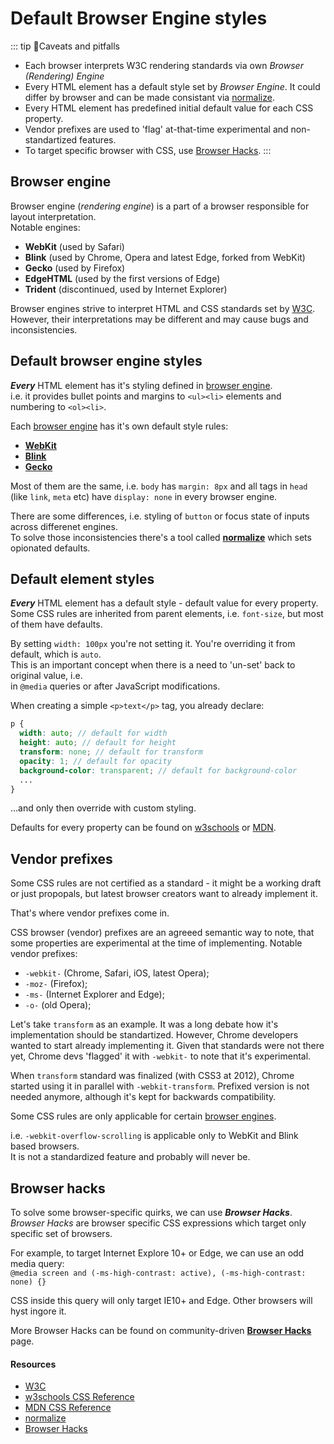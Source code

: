 # Default Browser Engine styles

::: tip 🤔Caveats and pitfalls
- Each browser interprets W3C rendering standards via own _Browser (Rendering) Engine_
- Every HTML element has a default style set by _Browser Engine_. It could differ by browser and can be made consistant via [normalize](https://necolas.github.io/normalize.css/).
- Every HTML element has predefined initial default value for each CSS property. 
- Vendor prefixes are used to 'flag' at-that-time experimental and non-standartized features.
- To target specific browser with CSS, use [Browser Hacks](http://browserhacks.com/).
:::

## Browser engine

Browser engine (_rendering engine_) is a part of a browser responsible for layout interpretation.\
Notable engines:
- **WebKit** (used by Safari)
- **Blink** (used by Chrome, Opera and latest Edge, forked from WebKit)
- **Gecko** (used by Firefox)
- **EdgeHTML** (used by the first versions of Edge)
- **Trident** (discontinued, used by Internet Explorer)

Browser engines strive to interpret HTML and CSS standards set by [W3C](https://www.w3.org/).\
However, their interpretations may be different and may cause bugs and inconsistencies. 

## Default browser engine styles

_**Every**_ HTML element has it's styling defined in [browser engine](#browser-engine).\
i.e. it provides bullet points and margins to `<ul><li>` elements and numbering to `<ol><li>`.

Each [browser engine](#browser-engine) has it's own default style rules:
- **[WebKit](http://trac.webkit.org/browser/trunk/Source/WebCore/css/html.css)**
- **[Blink](https://chromium.googlesource.com/chromium/blink/+/72fef91ac1ef679207f51def8133b336a6f6588f/Source/core/css/html.css)**
- **[Gecko](https://hg.mozilla.org/mozilla-central/file/tip/layout/style/res/html.css)**

Most of them are the same, i.e. `body` has `margin: 8px` and all tags in `head` (like `link`, `meta` etc) have `display: none` in every browser engine.

There are some differences, i.e. styling of `button` or focus state of inputs across differenet engines.\
To solve those inconsistencies there's a tool called **[normalize](https://necolas.github.io/normalize.css/)** which sets opionated defaults.

## Default element styles

_**Every**_ HTML element has a default style - default value for every property.\
Some CSS rules are inherited from parent elements, i.e. `font-size`, but most of them have defaults.

By setting `width: 100px` you're not setting it. You're overriding it from default, which is `auto`.\
This is an important concept when there is a need to 'un-set' back to original value, i.e.\
in `@media` queries or after JavaScript modifications.

When creating a simple `<p>text</p>` tag, you already declare:
``` scss
p {
  width: auto; // default for width
  height: auto; // default for height
  transform: none; // default for transform
  opacity: 1; // default for opacity
  background-color: transparent; // default for background-color
  ...
}
```
...and only then override with custom styling.

Defaults for every property can be found on [w3schools](https://www.w3schools.com/cssref/default.asp) or [MDN](https://developer.mozilla.org/en-US/docs/Web/CSS/Reference).

## Vendor prefixes

Some CSS rules are not certified as a standard - it might be a working draft or just propopals, but latest browser creators want to already implement it.

That's where vendor prefixes come in.

CSS browser (vendor) prefixes are an agreeed semantic way to note, that some properties are experimental at the time of implementing. Notable vendor prefixes:
- `-webkit-` (Chrome, Safari, iOS, latest Opera);
- `-moz-` (Firefox);
- `-ms-` (Internet Explorer and Edge);
- `-o-` (old Opera);

Let's take `transform` as an example. It was a long debate how it's implementation should be standartized.
However, Chrome developers wanted to start already implementing it.
Given that standards were not there yet, Chrome devs 'flagged' it with `-webkit-` to note that it's experimental.

When `transform` standard was finalized (with CSS3 at 2012), Chrome started using it in parallel with `-webkit-transform`.
Prefixed version is not needed anymore, although it's kept for backwards compatibility. 

Some CSS rules are only applicable for certain [browser engines](#browser-engine).

i.e. `-webkit-overflow-scrolling` is applicable only to WebKit and Blink based browsers.\
It is not a standardized feature and probably will never be.

## Browser hacks

To solve some browser-specific quirks, we can use _**Browser Hacks**_.\
_Browser Hacks_ are browser specific CSS expressions which target only specific set of browsers.

For example, to target Internet Explore 10+ or Edge, we can use an odd media query:\
`@media screen and (-ms-high-contrast: active), (-ms-high-contrast: none) {}`

CSS inside this query will only target IE10+ and Edge. Other browsers will hyst ingore it.

More Browser Hacks can be found on community-driven **[Browser Hacks](http://browserhacks.com/)** page.

#### Resources
- [W3C](https://www.w3.org/)
- [w3schools CSS Reference](https://www.w3schools.com/cssref/default.asp)
- [MDN CSS Reference](https://developer.mozilla.org/en-US/docs/Web/CSS/Reference)
- [normalize](https://necolas.github.io/normalize.css/)
- [Browser Hacks](http://browserhacks.com/)

